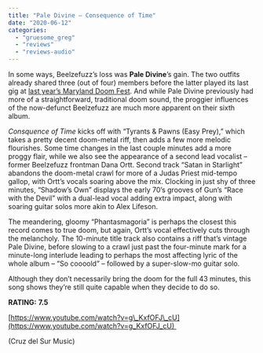 ```yaml
---
title: "Pale Divine – Consequence of Time"
date: "2020-06-12"
categories: 
  - "gruesome_greg"
  - "reviews"
  - "reviews-audio"
---
```


In some ways, Beelzefuzz’s loss was **Pale Divine**’s gain. The two outfits already shared three (out of four) members before the latter played its last gig at [last year’s Maryland Doom Fest](https://hellbound.ca/2019/06/maryland-doom-fest-2019-photos-saturday-june-22/). And while Pale Divine previously had more of a straightforward, traditional doom sound, the proggier influences of the now-defunct Beelzefuzz are much more apparent on their sixth album. 

_Consquence_ _of Time_ kicks off with “Tyrants & Pawns (Easy Prey),” which takes a pretty decent doom-metal riff, then adds a few more melodic flourishes. Some time changes in the last couple minutes add a more proggy flair, while we also see the appearance of a second lead vocalist – former Beelzefuzz frontman Dana Ortt. Second track “Satan in Starlight” abandons the doom-metal crawl for more of a Judas Priest mid-tempo gallop, with Ortt’s vocals soaring above the mix. Clocking in just shy of three minutes, “Shadow’s Own” displays the early 70’s grooves of Gun’s “Race with the Devil” with a dual-lead vocal adding extra impact, along with soaring guitar solos more akin to Alex Lifeson. 

The meandering, gloomy “Phantasmagoria” is perhaps the closest this record comes to true doom, but again, Ortt’s vocal effectively cuts through the melancholy. The 10-minute title track also contains a riff that’s vintage Pale Divine, before slowing to a crawl just past the four-minute mark for a minute-long interlude leading to perhaps the most affecting lyric of the whole album – “So coooold” – followed by a super-slow-mo guitar solo. 

Although they don’t necessarily bring the doom for the full 43 minutes, this song shows they’re still quite capable when they decide to do so. 

**RATING:** **7.5** 

[https://www.youtube.com/watch?v=g\_KxfOFJ\_cU](https://www.youtube.com/watch?v=g_KxfOFJ_cU) 

(Cruz del Sur Music)
